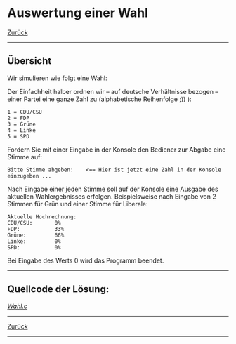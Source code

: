 # Auswertung einer Wahl

[Zurück](./../Exercises.md)

---

## Übersicht

Wir simulieren wie folgt eine Wahl:

Der Einfachheit halber ordnen wir &ndash; auf deutsche Verhältnisse bezogen &ndash; einer
Partei eine ganze Zahl zu (alphabetische Reihenfolge ;)) ):

```
1 = CDU/CSU
2 = FDP
3 = Grüne
4 = Linke
5 = SPD
```

Fordern Sie mit einer Eingabe in der Konsole
den Bediener zur Abgabe eine Stimme auf:

```
Bitte Stimme abgeben:    <== Hier ist jetzt eine Zahl in der Konsole einzugeben ...
```

Nach Eingabe einer jeden Stimme soll auf der Konsole eine Ausgabe
des aktuellen Wahlergebnisses erfolgen.
Beispielsweise nach Eingabe von 2 Stimmen
für Grün und einer Stimme für Liberale:

```
Aktuelle Hochrechnung:
CDU/CSU:       0%
FDP:           33%
Grüne:         66%
Linke:         0%
SPD:           0%
```

Bei Eingabe des Werts 0 wird das Programm beendet.


---

## Quellcode der Lösung:

[*Wahl.c*](./Wahl.c)

---

[Zurück](./../Exercises.md)

---
